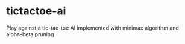 # tictactoe-ai
Play against a tic-tac-toe AI implemented with minimax algorithm and alpha-beta pruning
